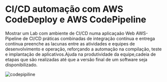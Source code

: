 # CI/CD automação com AWS CodeDeploy e AWS CodePipeline 


Mostrar um Lab com ambiente de CI/CD numa aplicaçaão Web AWS-Pipeline de CI/CD práticas combinadas de integração contínua e entrega contínua preenche as lacunas entre as atividades e equipes de desenvolvimento e operação, reforçando a automação na compilação, teste e implantação de aplicativos.Ajuda na produtividade da equipe,cadeia de etapas que são realizadas até que a versão final de um software seja disponibilizado.


![codepipiline](https://user-images.githubusercontent.com/102867453/174445091-d99d6374-8c3c-4fc9-94dc-783a6bd1b713.jpg)

